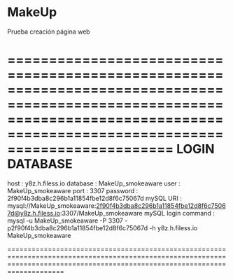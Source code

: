 # MakeUp
Prueba creación página web

================================================================================================================================================================================
LOGIN DATABASE
================================================================================================================================================================================

host : y8z.h.filess.io
database : MakeUp_smokeaware
user : MakeUp_smokeaware
port : 3307
password : 2f90f4b3dba8c296b1a11854fbe12d8f6c75067d
mySQL URI : mysql://MakeUp_smokeaware:2f90f4b3dba8c296b1a11854fbe12d8f6c75067d@y8z.h.filess.io:3307/MakeUp_smokeaware
mySQL login command : mysql -u MakeUp_smokeaware -P 3307 -p2f90f4b3dba8c296b1a11854fbe12d8f6c75067d -h y8z.h.filess.io MakeUp_smokeaware

================================================================================================================================================================================
